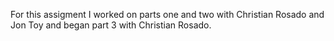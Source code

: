 For this assigment I worked on parts one and two with Christian Rosado and Jon Toy and began part 3 with Christian Rosado. 
